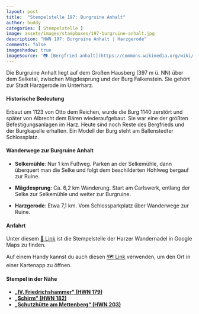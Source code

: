 ```yaml
---
layout: post
title:  "Stempelstelle 197: Burgruine Anhalt"
author: buddy
categories: [ Stempelstelle ]
image: assets/images/stampboxes/197-burgruine-anhalt.jpg
description: "HWN 197: Burgruine Anhalt | Harzgerode"
comments: false
imageshadow: true
imageSource: '📷 [Bergfried anhalt](https://commons.wikimedia.org/wiki/File:Bergfried_anhalt.jpg) von Torsten Friebe unter Lizenz [CC BY-SA 3.0](http://creativecommons.org/licenses/by-sa/3.0/)'
---
```


Die Burgruine Anhalt liegt auf dem Großen Hausberg (397 m ü. NN) über dem Selketal, zwischen Mägdesprung und der Burg Falkenstein. Sie gehört zur Stadt Harzgerode im Unterharz.

#### Historische Bedeutung

Erbaut um 1123 von Otto dem Reichen, wurde die Burg 1140 zerstört und später von Albrecht dem Bären wiederaufgebaut. Sie war eine der größten Befestigungsanlagen im Harz. Heute sind noch Reste des Bergfrieds und der Burgkapelle erhalten. Ein Modell der Burg steht am Ballenstedter Schlossplatz. 

#### Wanderwege zur Burgruine Anhalt

- **Selkemühle**: Nur 1 km Fußweg. Parken an der Selkemühle, dann überquert man die Selke und folgt dem beschilderten Hohlweg bergauf zur Ruine. 

- **Mägdesprung**: Ca. 6,2 km Wanderung. Start am Carlswerk, entlang der Selke zur Selkemühle und weiter zur Burgruine.

- **Harzgerode**: Etwa 7,1 km. Vom Schlossparkplatz über Wanderwege zur Ruine.

#### Anfahrt

Unter diesem [📍 Link](https://www.google.com/maps/dir/?api=1&origin=&destination=51.66807%2C%2011.19318) ist die Stempelstelle der Harzer Wandernadel in Google Maps zu finden.

<div class="android-only">
  Auf einem Handy kannst du auch diesen 
  <a href="geo:51.66807,11.19318">🗺️ Link</a> 
  verwenden, um den Ort in einer Kartenapp zu öffnen.
  <p></p>
</div>

#### Stempel in der Nähe

- [**„IV. Friedrichshammer“ (HWN 179)**](/stempelstelle-179-iv-friedrichshammer)
- [**„Schirm“ (HWN 182)**](/stempelstelle-182-schirm)
- [**„Schutzhütte am Mettenberg“ (HWN 203)**](/stempelstelle-203-schutzhuette-am-mettenberg)
